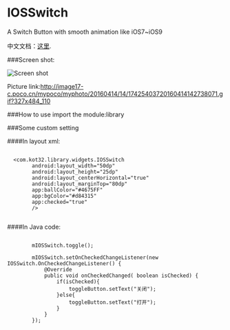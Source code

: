 # IOSSwitch
A Switch Button with smooth animation like iOS7~iOS9

中文文档：[这里](https://github.com/kot32go/IOSSwitch/blob/master/README_zh.md).

###Screen shot:

![Screen shot](http://image17-c.poco.cn/mypoco/myphoto/20160414/14/17425403720160414142738071.gif?327x484_110)

Picture link:http://image17-c.poco.cn/mypoco/myphoto/20160414/14/17425403720160414142738071.gif?327x484_110

###How to use
import the module:library

###Some custom setting

####In layout xml:

```

  <com.kot32.library.widgets.IOSSwitch
        android:layout_width="50dp"
        android:layout_height="25dp"
        android:layout_centerHorizontal="true"
        android:layout_marginTop="80dp"
        app:ballColor="#4675FF"
        app:bgColor="#d84315"
        app:checked="true"
        />
        
```

####In Java code:

```

        mIOSSwitch.toggle();

        mIOSSwitch.setOnCheckedChangeListener(new IOSSwitch.OnCheckedChangeListener() {
            @Override
            public void onCheckedChanged( boolean isChecked) {
                if(isChecked){
                    toggleButton.setText("关闭");
                }else{
                    toggleButton.setText("打开");
                }
            }
        });

```
